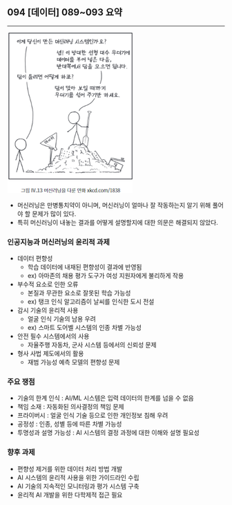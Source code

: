 ## 094 [데이터] 089~093 요약

---

![머신러닝을 다룬 만화 xkcd.com/1838](../../image/04-13.png)
- 머신러닝은 만병통치약이 아니며, 머신러닝이 얼마나 잘 작동하는지 알기 위해 풀어야 할 문제가 많이 있다.
- 특히 머신러닝이 내놓는 결과를 어떻게 설명할지에 대한 의문은 해결되지 않았다.

### 인공지능과 머신러닝의 윤리적 과제
- 데이터 편향성
  - 학습 데이터에 내재된 편향성이 결과에 반영됨
  - ex) 아마존의 채용 평가 도구가 여성 지원자에게 불리하게 작용
- 부수적 요소로 인한 오류
  - 본질과 무관한 요소로 잘못된 학습 가능성
  - ex) 탱크 인식 알고리즘이 날씨를 인식한 도시 전설
- 감시 기술의 윤리적 사용
  - 얼굴 인식 기술의 남용 우려
  - ex) 스마트 도어벨 시스템의 인종 차별 가능성
- 안전 필수 시스템에서의 사용
  - 자율주행 자동차, 군사 시스템 등에서의 신뢰성 문제
- 형사 사법 제도에서의 활용
  - 재범 가능성 예측 모델의 편향성 문제

### 주요 쟁점
- 기술의 한계 인식 : AI/ML 시스템은 입력 데이터의 한계를 넘을 수 없음
- 책임 소재 : 자동화된 의사결정의 책임 문제
- 프라이버시 : 얼굴 인식 기술 등으로 인한 개인정보 침해 우려
- 공정성 : 인종, 성별 등에 따른 차별 가능성
- 투명성과 설명 가능성 : AI 시스템의 결정 과정에 대한 이해와 설명 필요성

### 향후 과제
- 편향성 제거를 위한 데이터 처리 방법 개발
- AI 시스템의 윤리적 사용을 위한 가이드라인 수립
- AI 기술의 지속적인 모니터링과 평가 시스템 구축
- 윤리적 AI 개발을 위한 다학제적 접근 필요